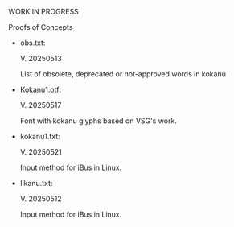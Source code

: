 WORK IN PROGRESS

Proofs of Concepts

- obs.txt:
  
  V. 20250513

  List of obsolete, deprecated or not-approved words in kokanu

- Kokanu1.otf:

  V. 20250517

  Font with kokanu glyphs based on VSG's work. 

- kokanu1.txt:

  V. 20250521

  Input method for iBus in Linux.
  
- likanu.txt:

  V. 20250512

  Input method for iBus in Linux.
